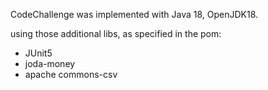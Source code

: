 CodeChallenge was implemented with Java 18, OpenJDK18. 

using those additional libs, as specified in the pom: 
- JUnit5
- joda-money
- apache commons-csv
